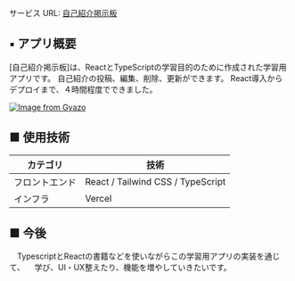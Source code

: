 サービス URL: [自己紹介掲示板](https://self-introduction-tanakaryo-board.vercel.app/)


## ▪️ アプリ概要

[自己紹介掲示板]は、ReactとTypeScriptの学習目的のために作成された学習用アプリです。
自己紹介の投稿、編集、削除、更新ができます。
React導入からデプロイまで、４時間程度でできました。

[![Image from Gyazo](https://i.gyazo.com/bc1826c46801eefab4c7bd1e38bf4d38.png)](https://gyazo.com/bc1826c46801eefab4c7bd1e38bf4d38)

## ■ 使用技術

| カテゴリ       | 技術                                                                     |
| -------------- | ------------------------------------------------------------------------ |
| フロントエンド | React / Tailwind CSS / TypeScript                            |
| インフラ       |Vercel                                                  |



## ■ 今後
　TypescriptとReactの書籍などを使いながらこの学習用アプリの実装を通じて、
　学び、UI・UX整えたり、機能を増やしていきたいです。
